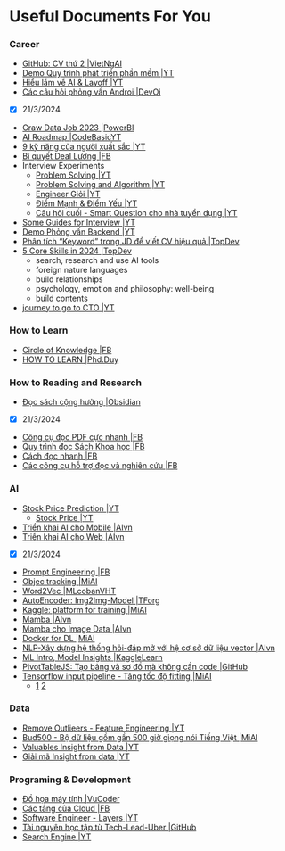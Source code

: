 # Useful Documents For You

### Career 
- [GitHub: CV thứ 2 |VietNgAI](https://www.youtube.com/watch?v=DsaXk2GobLU) 
- [Demo Quy trình phát triển phần mềm |YT](https://youtu.be/T2BzrmhYDvE?si=gYToSWZhRKg007qc)
- [Hiểu lầm về AI & Layoff |YT](https://youtu.be/F9qPrcYtAKI?si=-32xycZuEtmHWaSI) 
- [Các câu hỏi phỏng vấn Androi |DevOi](https://www.facebook.com/groups/devoiminhdidauthe/permalink/24918249827818720/?mibextid=K35XfP)
- [x] 21/3/2024
- [Craw Data Job 2023 |PowerBI](https://app.powerbi.com/view?r=eyJrIjoiZWI0ZTZjNDUtN2RhNC00MzdjLWI4MDYtZDAyM2FjYzZkMThhIiwidCI6IjJmODVkYzc0LWI2YjQtNDU4NC1iZWVlLWNjZGE3MTQ0NDk3MCIsImMiOjZ9&fbclid=IwAR3YQ2cuf6_cl3hS---NS_stOcIcMfjjJq4cwVONSBgTVTgxzlR7jSD2E1M) 
- [AI Roadmap |CodeBasicYT](https://youtu.be/MhCHrvfAXlc?si=9PZ3lIYnYWTBBxuw) 
- [9 kỹ năng của người xuất sắc |YT](https://youtu.be/xGOUYlMmr3c?si=WDXj4GJBMQ-DivJA) 
- [Bí quyết Deal Lương |FB](https://www.facebook.com/groups/3062609024006762/?multi_permalinks=3520373728230287&ref=share) 
- Interview Experiments 
  - [Problem Solving |YT](https://youtu.be/555TQFT31jE?si=Qs4JZ1vgs5xtgw2d)
  - [Problem Solving and Algorithm |YT](https://youtu.be/2_mbXFDlfC4?si=W_XPCKrFw--m_VHE)
  - [Engineer Giỏi |YT](https://youtu.be/0Yz8UrS0OwM?si=r0UUXV56_RjlVCMJ)
  - [Điểm Mạnh & Điểm Yếu |YT](https://youtu.be/555TQFT31jE?si=fTNi_YJlwJ4OJrKE)
  - [Câu hỏi cuối - Smart Question cho nhà tuyển dụng |YT](https://youtu.be/QsJ5_DPAa3M?si=xtw_2Gy_iHRZIZ4_)
- [Some Guides for Interview |YT](https://youtu.be/W8vGnNwrEfA?si=JW6tZ6swVKbx2gBE)
- [Demo Phỏng vấn Backend |YT](https://youtu.be/9NRt086EIuY?si=MJgzlO_NL-MtR1y8)
- [Phân tích “Keyword” trong JD để viết CV hiệu quả |TopDev](https://topdev.vn/blog/tim-keyword-trong-jd/)
- [5 Core Skills in 2024 |TopDev](https://topdev.vn/blog/ky-nang-can-trang-bi-cho-2024/?utm_source=facebook&utm_medium=post&utm_campaign=topdev&utm_term=blog&utm_content=b_ky-nang-can-trang-bi-cho-2024&fbclid=IwAR3EbhMBdnqM5limb-YfBxaU_MPz6ds6_WdHiITQ7X-MGJkEMIpywFC1zy4)
  - search, research and use AI tools
  - foreign nature languages
  - build relationships
  - psychology, emotion and philosophy: well-being 
  - build contents
- [journey to go to CTO |YT](https://www.youtube.com/watch?v=mmHNowW8l-Y&t=8s)

### How to Learn
- [Circle of Knowledge |FB](https://www.facebook.com/groups/obsidian.secondbrain/permalink/788107569856714/?mibextid=K35XfP)
- [HOW TO LEARN |Phd.Duy](https://uithcm-my.sharepoint.com/:b:/g/personal/22521178_ms_uit_edu_vn/Ec8dTph7-TxDl_aygKcwrd4BPL9cpbd2YDd1AyF6bsH4CQ?e=ntt4OU)

### How to Reading and Research
- [Đọc sách cộng hưởng |Obsidian](https://www.facebook.com/share/p/gJhYTwG8ousL5gCn/?mibextid=K35XfP)
- [x] 21/3/2024
- [Công cụ đọc PDF cực nhanh |FB](https://www.facebook.com/groups/obsidian.secondbrain/permalink/796658805668257/?mibextid=K35XfP) 
- [Quy trình đọc Sách Khoa học |FB](https://www.facebook.com/groups/obsidian.secondbrain/permalink/794161009251370/?mibextid=K35XfP)
- [Cách đọc nhanh |FB](https://www.facebook.com/groups/594306492570157/?multi_permalinks=792430142757790&ref=share)
- [Các công cụ hỗ trợ đọc và nghiên cứu |FB](https://www.facebook.com/groups/aiartworksvn/permalink/3654210378125153/?mibextid=K35XfP)

### AI 
- [Stock Price Prediction |YT](https://youtu.be/QIUxPv5PJOY?si=eEMAcGtQegd39zfW)
  - [Stock Price |YT](https://youtu.be/EYnC4ACIt2g?si=D52eTebecdvDuMAz) 
- [Triển khai AI cho Mobile |AIvn](https://www.facebook.com/share/Uh98XXWpnRJgezS1/?mibextid=WC7FNe)
- [Triển khai AI cho Web |AIvn](https://www.facebook.com/share/p/aRvWBQjE7JKUZ2pv/?mibextid=WC7FNe)
- [x] 21/3/2024 
- [Prompt Engineering |FB](https://www.facebook.com/groups/649228858868758/?multi_permalinks=1857917231333242&ref=share) 
- [Objec tracking |MiAI](https://youtu.be/hzOU9lp4Xng?si=7xUhTYDb0G4n3R5J) 
- [Word2Vec |MLcobanVHT](https://machinelearningcoban.com/tabml_book/ch_embedding/word2vec.html)
- [AutoEncoder: Img2Img-Model |TForg](https://www.tensorflow.org/tutorials/generative/autoencoder)
- [Kaggle: platform for training |MiAI](https://youtu.be/fXnrFGjSwrY?si=c05v4_qTFZyUExSY)
- [Mamba |AIvn](https://github.com/QuanHoangNgoc/.documents/blob/main/Mamba.pdf)
- [Mamba cho Image Data |AIvn](https://www.facebook.com/groups/aivietnam.edu.vn/permalink/1850492688742363/?mibextid=K35XfP) 
- [Docker for DL |MiAI](https://www.facebook.com/groups/miaigroup/permalink/1595955991175667/?mibextid=K35XfP)
- [NLP-Xây dựng hệ thống hỏi-đáp mở với hệ cơ sở dữ liệu vector |AIvn](https://www.facebook.com/groups/520212065449550/permalink/1587956062008473/)
- [ML Intro, Model Insights |KaggleLearn](https://www.kaggle.com/learn)
- [PivotTableJS: Tạo bảng và sơ đồ mà không cần code |GitHub](https://github.com/nicolaskruchten/pivottable?fbclid=IwAR1mTagmxkNWiq7AOqWd6CAt-0_5uRMMcUQWgXSUgYK7h0ueV7webrmys-w)
- [Tensorflow input pipeline - Tăng tốc độ fitting |MiAI](https://youtu.be/VFEOskzhhbc?si=ZBKKU0OB5QK0rj8X)
  - [1](https://youtu.be/4A5vftpj_Pc?si=2ZdZFb0ls8CSqxkZ)
    [2](https://youtu.be/VFEOskzhhbc?si=ZBKKU0OB5QK0rj8X)

### Data 
- [Remove Outlieers - Feature Engineering |YT](https://youtu.be/RL9ROUtud8E?si=NNU-x4iUCkP5WPeg) 
- [Bud500 - Bộ dữ liệu gồm gần 500 giờ giọng nói Tiếng Việt |MiAI](https://www.facebook.com/groups/511510259620251/?multi_permalinks=1598826084221991&ref=share) 
- [Valuables Insight from Data |YT](https://youtu.be/4VFIYqZ2OTE?si=ryWPInDbKrO_nVvI)
- [Giải mã Insight from data |YT](https://youtu.be/KbkFe1OqrK4?si=C4PuAcFdKp7vIZgt)

### Programing & Development 
- [Đồ họa máy tính |VuCoder](https://youtu.be/6d9A9DlI0WI?si=XBt6abhCn7jEbzIY) 
- [Các tầng của Cloud |FB](https://www.facebook.com/share/p/mFP1YkxrWhxeyUpd/?mibextid=K35XfP)
- [Software Engineer - Layers |YT](https://youtu.be/5tqaDRM2nvM?si=lZM15awhABBTPb9D) 
- [Tài nguyên học tập từ Tech-Lead-Uber |GitHub](https://github.com/charlax/professional-programming?fbclid=IwAR3n49q5vTIboDzhLDM3hdBvaxIKKhnc9WTu_bBLbGwg7HDLq4TQv9QsonY)
- [Search Engine |YT](https://youtu.be/ihp2twFPfG4?si=bEIqcbUjz98CJGCA)
